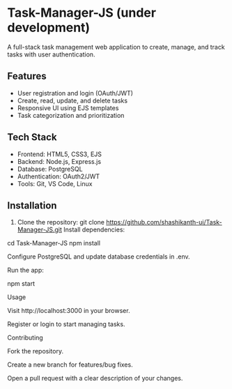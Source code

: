 # Task-Manager-JS (under development)

A full-stack task management web application to create, manage, and track tasks with user authentication.

## Features
- User registration and login (OAuth/JWT)
- Create, read, update, and delete tasks
- Responsive UI using EJS templates
- Task categorization and prioritization

## Tech Stack
- Frontend: HTML5, CSS3, EJS
- Backend: Node.js, Express.js
- Database: PostgreSQL
- Authentication: OAuth2/JWT
- Tools: Git, VS Code, Linux

## Installation
1. Clone the repository:
git clone https://github.com/shashikanth-ui/Task-Manager-JS.git
Install dependencies:

cd Task-Manager-JS
npm install


Configure PostgreSQL and update database credentials in .env.

Run the app:

npm start

Usage

Visit http://localhost:3000 in your browser.

Register or login to start managing tasks.

Contributing

Fork the repository.

Create a new branch for features/bug fixes.

Open a pull request with a clear description of your changes.
